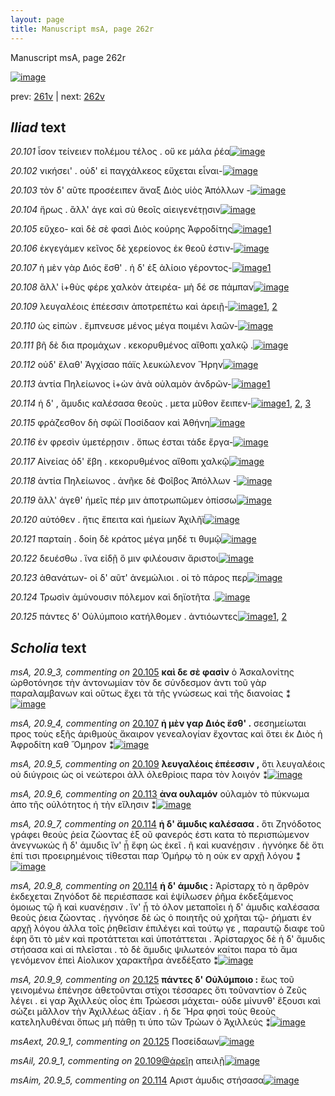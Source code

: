 ```yaml
---
layout: page
title: Manuscript msA, page 262r
---
```


Manuscript msA, page 262r

[![image](http://www.homermultitext.org/iipsrv?OBJ=IIP,1.0&FIF=/project/homer/pyramidal/deepzoom/hmt/vaimg/2017a/VA262RN_0432.tif&WID=100&CVT=JPEG)](http://www.homermultitext.org/ict2/?urn=urn:cite2:hmt:vaimg.2017a:VA262RN_0432)

prev:  [261v](../261v/) | next:  [262v](../262v/)

## *Iliad* text

*20.101* <a id="20.101"/> ἶσον τείνειεν πολέμου τέλος . οὔ κε μάλα ῥέα[![image](http://www.homermultitext.org/iipsrv?OBJ=IIP,1.0&FIF=/project/homer/pyramidal/deepzoom/hmt/vaimg/2017a/VA262RN_0432.tif&RGN=0.2050,0.1862,0.3989,0.02697&WID=1000&CVT=JPEG)](http://www.homermultitext.org/ict2/?urn=urn:cite2:hmt:vaimg.2017a:VA262RN_0432@0.2050,0.1862,0.3989,0.02697)

*20.102* <a id="20.102"/> νικήσει' . οὐδ' εἰ παγχάλκεος εὔχεται εἶναι-[![image](http://www.homermultitext.org/iipsrv?OBJ=IIP,1.0&FIF=/project/homer/pyramidal/deepzoom/hmt/vaimg/2017a/VA262RN_0432.tif&RGN=0.2074,0.2086,0.3989,0.02365&WID=1000&CVT=JPEG)](http://www.homermultitext.org/ict2/?urn=urn:cite2:hmt:vaimg.2017a:VA262RN_0432@0.2074,0.2086,0.3989,0.02365)

*20.103* <a id="20.103"/> τὸν δ' αῦτε προσέειπεν ἄναξ Διὸς υἱὸς Ἀπόλλων -[![image](http://www.homermultitext.org/iipsrv?OBJ=IIP,1.0&FIF=/project/homer/pyramidal/deepzoom/hmt/vaimg/2017a/VA262RN_0432.tif&RGN=0.2084,0.2284,0.4001,0.02697&WID=1000&CVT=JPEG)](http://www.homermultitext.org/ict2/?urn=urn:cite2:hmt:vaimg.2017a:VA262RN_0432@0.2084,0.2284,0.4001,0.02697)

*20.104* <a id="20.104"/> ἥρως . ἂλλ' άγε καὶ σὺ θεοῖς αἰειγενέτῃσιν[![image](http://www.homermultitext.org/iipsrv?OBJ=IIP,1.0&FIF=/project/homer/pyramidal/deepzoom/hmt/vaimg/2017a/VA262RN_0432.tif&RGN=0.2074,0.2492,0.4001,0.02393&WID=1000&CVT=JPEG)](http://www.homermultitext.org/ict2/?urn=urn:cite2:hmt:vaimg.2017a:VA262RN_0432@0.2074,0.2492,0.4001,0.02393)

*20.105* <a id="20.105"/> εὔχεο- καὶ δὲ σὲ φασὶ Διὸς κούρης Ἀφροδίτης[![image](http://www.homermultitext.org/iipsrv?OBJ=IIP,1.0&FIF=/project/homer/pyramidal/deepzoom/hmt/vaimg/2017a/VA262RN_0432.tif&RGN=0.2047,0.2642,0.4001,0.02766&WID=1000&CVT=JPEG)](http://www.homermultitext.org/ict2/?urn=urn:cite2:hmt:vaimg.2017a:VA262RN_0432@0.2047,0.2642,0.4001,0.02766)[1](#msA_20.9_3)

*20.106* <a id="20.106"/> ἐκγεγάμεν κεῖνος δὲ χερείονος ἐκ θεοῦ ἐστιν-[![image](http://www.homermultitext.org/iipsrv?OBJ=IIP,1.0&FIF=/project/homer/pyramidal/deepzoom/hmt/vaimg/2017a/VA262RN_0432.tif&RGN=0.2043,0.2831,0.4001,0.02766&WID=1000&CVT=JPEG)](http://www.homermultitext.org/ict2/?urn=urn:cite2:hmt:vaimg.2017a:VA262RN_0432@0.2043,0.2831,0.4001,0.02766)

*20.107* <a id="20.107"/> ἡ μὲν γὰρ Διός ἔσθ' . ἡ δ' ἐξ ἁλίοιο γέροντος-[![image](http://www.homermultitext.org/iipsrv?OBJ=IIP,1.0&FIF=/project/homer/pyramidal/deepzoom/hmt/vaimg/2017a/VA262RN_0432.tif&RGN=0.2017,0.3030,0.4001,0.02766&WID=1000&CVT=JPEG)](http://www.homermultitext.org/ict2/?urn=urn:cite2:hmt:vaimg.2017a:VA262RN_0432@0.2017,0.3030,0.4001,0.02766)[1](#msA_20.9_4)

*20.108* <a id="20.108"/> ἂλλ' ἰ+θὺς φέρε χαλκὸν ἀτειρέα- μὴ δέ σε πάμπαν[![image](http://www.homermultitext.org/iipsrv?OBJ=IIP,1.0&FIF=/project/homer/pyramidal/deepzoom/hmt/vaimg/2017a/VA262RN_0432.tif&RGN=0.2001,0.3216,0.4127,0.02794&WID=1000&CVT=JPEG)](http://www.homermultitext.org/ict2/?urn=urn:cite2:hmt:vaimg.2017a:VA262RN_0432@0.2001,0.3216,0.4127,0.02794)

*20.109* <a id="20.109"/> λευγαλέοις ἐπέεσσιν ἀποτρεπέτω καὶ ἀρειῇ-[![image](http://www.homermultitext.org/iipsrv?OBJ=IIP,1.0&FIF=/project/homer/pyramidal/deepzoom/hmt/vaimg/2017a/VA262RN_0432.tif&RGN=0.1947,0.3411,0.4022,0.02697&WID=1000&CVT=JPEG)](http://www.homermultitext.org/ict2/?urn=urn:cite2:hmt:vaimg.2017a:VA262RN_0432@0.1947,0.3411,0.4022,0.02697)[1](#msA_20.9_5), [2](#msAil_20.9_1)

*20.110* <a id="20.110"/> ὡς εἰπὼν . ἔμπνευσε μένος μέγα ποιμένι λαῶν-[![image](http://www.homermultitext.org/iipsrv?OBJ=IIP,1.0&FIF=/project/homer/pyramidal/deepzoom/hmt/vaimg/2017a/VA262RN_0432.tif&RGN=0.2014,0.3602,0.4215,0.02531&WID=1000&CVT=JPEG)](http://www.homermultitext.org/ict2/?urn=urn:cite2:hmt:vaimg.2017a:VA262RN_0432@0.2014,0.3602,0.4215,0.02531)

*20.111* <a id="20.111"/> βῆ δὲ δια προμάχων . κεκορυθμένος αἴθοπι χαλκῷ .[![image](http://www.homermultitext.org/iipsrv?OBJ=IIP,1.0&FIF=/project/homer/pyramidal/deepzoom/hmt/vaimg/2017a/VA262RN_0432.tif&RGN=0.2023,0.3769,0.4326,0.03098&WID=1000&CVT=JPEG)](http://www.homermultitext.org/ict2/?urn=urn:cite2:hmt:vaimg.2017a:VA262RN_0432@0.2023,0.3769,0.4326,0.03098)

*20.112* <a id="20.112"/> οὐδ' ἔλαθ' Ἀγχίσαο πάϊς λευκώλενον Ἥρην[![image](http://www.homermultitext.org/iipsrv?OBJ=IIP,1.0&FIF=/project/homer/pyramidal/deepzoom/hmt/vaimg/2017a/VA262RN_0432.tif&RGN=0.1993,0.3946,0.4326,0.03098&WID=1000&CVT=JPEG)](http://www.homermultitext.org/ict2/?urn=urn:cite2:hmt:vaimg.2017a:VA262RN_0432@0.1993,0.3946,0.4326,0.03098)

*20.113* <a id="20.113"/> ἀντία Πηλείωνος ἰ+ὼν ἀνὰ οὐλαμὸν ἀνδρῶν-[![image](http://www.homermultitext.org/iipsrv?OBJ=IIP,1.0&FIF=/project/homer/pyramidal/deepzoom/hmt/vaimg/2017a/VA262RN_0432.tif&RGN=0.1993,0.4147,0.4326,0.02877&WID=1000&CVT=JPEG)](http://www.homermultitext.org/ict2/?urn=urn:cite2:hmt:vaimg.2017a:VA262RN_0432@0.1993,0.4147,0.4326,0.02877)[1](#msA_20.9_6)

*20.114* <a id="20.114"/> ἡ δ' , ἄμυδις καλέσασα θεοὺς . μετα μῦθον ἔειπεν-[![image](http://www.homermultitext.org/iipsrv?OBJ=IIP,1.0&FIF=/project/homer/pyramidal/deepzoom/hmt/vaimg/2017a/VA262RN_0432.tif&RGN=0.2060,0.4342,0.4326,0.02628&WID=1000&CVT=JPEG)](http://www.homermultitext.org/ict2/?urn=urn:cite2:hmt:vaimg.2017a:VA262RN_0432@0.2060,0.4342,0.4326,0.02628)[1](#msA_20.9_8), [2](#msA_20.9_7), [3](#msAim_20.9_5)

*20.115* <a id="20.115"/> φράζεσθον δὴ σφῶϊ Ποσίδαον καὶ Ἀθήνη[![image](http://www.homermultitext.org/iipsrv?OBJ=IIP,1.0&FIF=/project/homer/pyramidal/deepzoom/hmt/vaimg/2017a/VA262RN_0432.tif&RGN=0.1927,0.4505,0.4326,0.02628&WID=1000&CVT=JPEG)](http://www.homermultitext.org/ict2/?urn=urn:cite2:hmt:vaimg.2017a:VA262RN_0432@0.1927,0.4505,0.4326,0.02628)

*20.116* <a id="20.116"/> ἐν φρεσὶν ὑμετέρῃσιν . ὅπως έσται τάδε ἔργα-[![image](http://www.homermultitext.org/iipsrv?OBJ=IIP,1.0&FIF=/project/homer/pyramidal/deepzoom/hmt/vaimg/2017a/VA262RN_0432.tif&RGN=0.2015,0.4689,0.4031,0.03071&WID=1000&CVT=JPEG)](http://www.homermultitext.org/ict2/?urn=urn:cite2:hmt:vaimg.2017a:VA262RN_0432@0.2015,0.4689,0.4031,0.03071)

*20.117* <a id="20.117"/> Αἰνείας ὁδ' ἔβη . κεκορυθμένος αἴθοπι χαλκῷ[![image](http://www.homermultitext.org/iipsrv?OBJ=IIP,1.0&FIF=/project/homer/pyramidal/deepzoom/hmt/vaimg/2017a/VA262RN_0432.tif&RGN=0.2015,0.4899,0.4160,0.02697&WID=1000&CVT=JPEG)](http://www.homermultitext.org/ict2/?urn=urn:cite2:hmt:vaimg.2017a:VA262RN_0432@0.2015,0.4899,0.4160,0.02697)

*20.118* <a id="20.118"/> ἀντία Πηλείωνος . ἀνῆκε δὲ Φοῖβος Ἀπόλλων -[![image](http://www.homermultitext.org/iipsrv?OBJ=IIP,1.0&FIF=/project/homer/pyramidal/deepzoom/hmt/vaimg/2017a/VA262RN_0432.tif&RGN=0.2015,0.5091,0.4160,0.02697&WID=1000&CVT=JPEG)](http://www.homermultitext.org/ict2/?urn=urn:cite2:hmt:vaimg.2017a:VA262RN_0432@0.2015,0.5091,0.4160,0.02697)

*20.119* <a id="20.119"/> ἂλλ' άγεθ' ἡμεῖς πέρ μιν ἀποτρωπῶμεν ὀπίσσω[![image](http://www.homermultitext.org/iipsrv?OBJ=IIP,1.0&FIF=/project/homer/pyramidal/deepzoom/hmt/vaimg/2017a/VA262RN_0432.tif&RGN=0.1997,0.5268,0.4160,0.02697&WID=1000&CVT=JPEG)](http://www.homermultitext.org/ict2/?urn=urn:cite2:hmt:vaimg.2017a:VA262RN_0432@0.1997,0.5268,0.4160,0.02697)

*20.120* <a id="20.120"/> αὐτόθεν . ἤτις ἔπειτα καὶ ἡμείων Ἀχιλῆϊ[![image](http://www.homermultitext.org/iipsrv?OBJ=IIP,1.0&FIF=/project/homer/pyramidal/deepzoom/hmt/vaimg/2017a/VA262RN_0432.tif&RGN=0.1992,0.5461,0.4160,0.02697&WID=1000&CVT=JPEG)](http://www.homermultitext.org/ict2/?urn=urn:cite2:hmt:vaimg.2017a:VA262RN_0432@0.1992,0.5461,0.4160,0.02697)

*20.121* <a id="20.121"/> παρταίη . δοίη δὲ κράτος μέγα μηδέ τι θυμῷ[![image](http://www.homermultitext.org/iipsrv?OBJ=IIP,1.0&FIF=/project/homer/pyramidal/deepzoom/hmt/vaimg/2017a/VA262RN_0432.tif&RGN=0.2012,0.5657,0.4160,0.02697&WID=1000&CVT=JPEG)](http://www.homermultitext.org/ict2/?urn=urn:cite2:hmt:vaimg.2017a:VA262RN_0432@0.2012,0.5657,0.4160,0.02697)

*20.122* <a id="20.122"/> δευέσθω . ἵνα εἰδῇ ὅ μιν φιλέουσιν ἄριστοι[![image](http://www.homermultitext.org/iipsrv?OBJ=IIP,1.0&FIF=/project/homer/pyramidal/deepzoom/hmt/vaimg/2017a/VA262RN_0432.tif&RGN=0.1942,0.5838,0.4160,0.02697&WID=1000&CVT=JPEG)](http://www.homermultitext.org/ict2/?urn=urn:cite2:hmt:vaimg.2017a:VA262RN_0432@0.1942,0.5838,0.4160,0.02697)

*20.123* <a id="20.123"/> ἀθανάτων- οἱ δ' αῦτ' ἀνεμώλιοι . οἱ τὸ πάρος περ[![image](http://www.homermultitext.org/iipsrv?OBJ=IIP,1.0&FIF=/project/homer/pyramidal/deepzoom/hmt/vaimg/2017a/VA262RN_0432.tif&RGN=0.1982,0.6026,0.4160,0.02697&WID=1000&CVT=JPEG)](http://www.homermultitext.org/ict2/?urn=urn:cite2:hmt:vaimg.2017a:VA262RN_0432@0.1982,0.6026,0.4160,0.02697)

*20.124* <a id="20.124"/> Τρωσὶν ἀμύνουσιν πόλεμον καὶ δηϊοτῆτα .[![image](http://www.homermultitext.org/iipsrv?OBJ=IIP,1.0&FIF=/project/homer/pyramidal/deepzoom/hmt/vaimg/2017a/VA262RN_0432.tif&RGN=0.1903,0.6189,0.4160,0.02697&WID=1000&CVT=JPEG)](http://www.homermultitext.org/ict2/?urn=urn:cite2:hmt:vaimg.2017a:VA262RN_0432@0.1903,0.6189,0.4160,0.02697)

*20.125* <a id="20.125"/> πάντες δ' Οὐλύμποιο κατήλθομεν . ἀντιόωντες[![image](http://www.homermultitext.org/iipsrv?OBJ=IIP,1.0&FIF=/project/homer/pyramidal/deepzoom/hmt/vaimg/2017a/VA262RN_0432.tif&RGN=0.1885,0.6429,0.4114,0.02628&WID=1000&CVT=JPEG)](http://www.homermultitext.org/ict2/?urn=urn:cite2:hmt:vaimg.2017a:VA262RN_0432@0.1885,0.6429,0.4114,0.02628)[1](#msA_20.9_9), [2](#msAext_20.9_1)

## *Scholia* text

*msA, 20.9_3, commenting on* [20.105](#20.105)  <a id="msA_20.9_3"/> **καὶ δε σὲ φασὶν** ὁ Ἀσκαλονίτης ὠρθοτόνησε τὴν ἀντονωμίαν τὸν δε σύνδεσμον ἀντι τοῦ γὰρ παραλαμβανων καὶ οὕτως ἔχει τὰ τῆς γνώσεως καὶ τῆς διανοίας ⁑[![image](http://www.homermultitext.org/iipsrv?OBJ=IIP,1.0&FIF=/project/homer/pyramidal/deepzoom/hmt/vaimg/2017a/VA262RN_0432.tif&RGN=0.6139,0.1953,0.2074,0.07524&WID=1000&CVT=JPEG)](http://www.homermultitext.org/ict2/?urn=urn:cite2:hmt:vaimg.2017a:VA262RN_0432@0.6139,0.1953,0.2074,0.07524)

*msA, 20.9_4, commenting on* [20.107](#20.107)  <a id="msA_20.9_4"/> **ἡ μὲν γαρ Διός ἔσθ' .** σεσημείωται προς τοὺς εξῆς ἀριθμοὺς ἄκαιρον γενεαλογίαν ἔχοντας καὶ ὅτει ἐκ Διὸς ἡ Ἀφροδίτη καθ Ὅμηρον ⁑[![image](http://www.homermultitext.org/iipsrv?OBJ=IIP,1.0&FIF=/project/homer/pyramidal/deepzoom/hmt/vaimg/2017a/VA262RN_0432.tif&RGN=0.6105,0.2560,0.2109,0.04965&WID=1000&CVT=JPEG)](http://www.homermultitext.org/ict2/?urn=urn:cite2:hmt:vaimg.2017a:VA262RN_0432@0.6105,0.2560,0.2109,0.04965)

*msA, 20.9_5, commenting on* [20.109](#20.109)  <a id="msA_20.9_5"/> **λευγαλέοις ἐπέεσσιν ,** ὅτι λευγαλέοις οὐ διύγροις ὡς οἱ νεώτεροι ἀλλ ὀλεθρίοις παρα τὸν λοιγόν ⁑[![image](http://www.homermultitext.org/iipsrv?OBJ=IIP,1.0&FIF=/project/homer/pyramidal/deepzoom/hmt/vaimg/2017a/VA262RN_0432.tif&RGN=0.6161,0.3028,0.2039,0.04329&WID=1000&CVT=JPEG)](http://www.homermultitext.org/ict2/?urn=urn:cite2:hmt:vaimg.2017a:VA262RN_0432@0.6161,0.3028,0.2039,0.04329)

*msA, 20.9_6, commenting on* [20.113](#20.113)  <a id="msA_20.9_6"/> **ἀνα ουλαμόν** οὐλαμὸν τὸ πύκνωμα ἀπο τῆς οὐλότητος ἠ τὴν εἴλησιν ⁑[![image](http://www.homermultitext.org/iipsrv?OBJ=IIP,1.0&FIF=/project/homer/pyramidal/deepzoom/hmt/vaimg/2017a/VA262RN_0432.tif&RGN=0.6190,0.3411,0.1914,0.03748&WID=1000&CVT=JPEG)](http://www.homermultitext.org/ict2/?urn=urn:cite2:hmt:vaimg.2017a:VA262RN_0432@0.6190,0.3411,0.1914,0.03748)

*msA, 20.9_7, commenting on* [20.114](#20.114)  <a id="msA_20.9_7"/> **ἡ δ' ἄμυδις καλέσασα .** ὅτι Ζηνόδοτος γράφει θεοὺς ῥεία ζώοντας ἐξ οῦ φανερός ἐστι κατα τὸ περισπώμενον ἀνεγνωκώς ῆ δ' άμυδις ἴν' ᾗ ἔφη ὡς ἐκεῖ . ῆ καὶ κυανέῃσιν . ἠγνόηκε δὲ ὅτι ἐπί τισι προειρημένοις τίθεσται παρ Ὁμήρῳ τὸ η οὐκ εν αρχῇ λόγου ⁑[![image](http://www.homermultitext.org/iipsrv?OBJ=IIP,1.0&FIF=/project/homer/pyramidal/deepzoom/hmt/vaimg/2017a/VA262RN_0432.tif&RGN=0.6258,0.3755,0.1997,0.09530&WID=1000&CVT=JPEG)](http://www.homermultitext.org/ict2/?urn=urn:cite2:hmt:vaimg.2017a:VA262RN_0432@0.6258,0.3755,0.1997,0.09530)

*msA, 20.9_8, commenting on* [20.114](#20.114)  <a id="msA_20.9_8"/> **ἡ δ' άμυδις :** Ἀρίσταρχ τὸ η ἄρθρὸν ἐκδεχεται Ζηνόδοτ δὲ περιέσπασε καὶ ἐψίλωσεν ῥῆμα ἐκδεξάμενος ὁμοιως τῷ ῆ καὶ κυανέῃσιν . ἵν' ᾖ τὸ όλον μεταποῖει ἡ δ' άμυδις καλέσασα θεοὺς ῥεια ζώοντας . ἡγνόησε δὲ ὡς ὁ ποιητῆς οὐ χρῆται τῷ- ῥήματι ἐν αρχῇ λόγου ἀλλα τοῖς ῥηθεῖσιν ἐπιλέγει καὶ τούτῳ γε , παραυτῷ διαφε τοῦ ἐφη ὅτι τὸ μὲν καὶ προτάττεται καὶ ὑποτάττεται . Ἀρίσταρχος δὲ ἡ δ' ἄμυδις στήσασα καὶ αἱ πλεῖσται . τὸ δὲ ἄμυδις ψιλωτεόν καίτοι παρα τὸ ἅμα γενόμενον ἐπεὶ Αἰολικον χαρακτῆρα ἀνεδέξατο ⁑[![image](http://www.homermultitext.org/iipsrv?OBJ=IIP,1.0&FIF=/project/homer/pyramidal/deepzoom/hmt/vaimg/2017a/VA262RN_0432.tif&RGN=0.6080,0.4571,0.2176,0.1918&WID=1000&CVT=JPEG)](http://www.homermultitext.org/ict2/?urn=urn:cite2:hmt:vaimg.2017a:VA262RN_0432@0.6080,0.4571,0.2176,0.1918)

*msA, 20.9_9, commenting on* [20.125](#20.125)  <a id="msA_20.9_9"/> **πάντες δ' Οὐλύμποιο :** ἕως τοῦ γεινομένω ἐπένησε ἀθετοῦνται στίχοι τέσσαρες ὅτι τοῦναντίον ὁ Ζεῦς λέγει . εἰ γαρ Ἀχιλλεὺς οἶος ἐπι Τρώεσσι μάχεται- οὐδε μίνυνθ' ἔξουσι καὶ σώζει μᾶλλον τὴν Ἀχιλλέως ἀξίαν . ἡ δε Ἥρα φησὶ τοὺς θεοὺς κατεληλυθέναι ὅπως μὴ πάθῃ τι ὑπο τῶν Τρώων ὁ Ἀχιλλεύς ⁑[![image](http://www.homermultitext.org/iipsrv?OBJ=IIP,1.0&FIF=/project/homer/pyramidal/deepzoom/hmt/vaimg/2017a/VA262RN_0432.tif&RGN=0.1699,0.6880,0.6439,0.05781&WID=1000&CVT=JPEG)](http://www.homermultitext.org/ict2/?urn=urn:cite2:hmt:vaimg.2017a:VA262RN_0432@0.1699,0.6880,0.6439,0.05781)

*msAext, 20.9_1, commenting on* [20.125](#20.125)  <a id="msAext_20.9_1"/> Ποσείδαων[![image](http://www.homermultitext.org/iipsrv?OBJ=IIP,1.0&FIF=/project/homer/pyramidal/deepzoom/hmt/vaimg/2017a/VA262RN_0432.tif&RGN=0.8355,0.4613,0.06319,0.03582&WID=1000&CVT=JPEG)](http://www.homermultitext.org/ict2/?urn=urn:cite2:hmt:vaimg.2017a:VA262RN_0432@0.8355,0.4613,0.06319,0.03582)

*msAil, 20.9_1, commenting on* [20.109@ἀρεῖῃ](#20.109@ἀρεῖῃ)  <a id="msAil_20.9_1"/> απειλῇ[![image](http://www.homermultitext.org/iipsrv?OBJ=IIP,1.0&FIF=/project/homer/pyramidal/deepzoom/hmt/vaimg/2017a/VA262RN_0432.tif&RGN=0.5383,0.3443,0.03371,0.008437&WID=1000&CVT=JPEG)](http://www.homermultitext.org/ict2/?urn=urn:cite2:hmt:vaimg.2017a:VA262RN_0432@0.5383,0.3443,0.03371,0.008437)

*msAim, 20.9_5, commenting on* [20.114](#20.114)  <a id="msAim_20.9_5"/> Αριστ άμυδις στήσασα[![image](http://www.homermultitext.org/iipsrv?OBJ=IIP,1.0&FIF=/project/homer/pyramidal/deepzoom/hmt/vaimg/2017a/VA262RN_0432.tif&RGN=0.5862,0.4444,0.04108,0.02683&WID=1000&CVT=JPEG)](http://www.homermultitext.org/ict2/?urn=urn:cite2:hmt:vaimg.2017a:VA262RN_0432@0.5862,0.4444,0.04108,0.02683)
